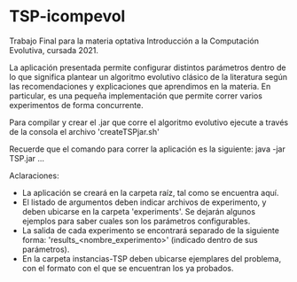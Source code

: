 # TSP-icompevol
Trabajo Final para la materia optativa Introducción a la Computación Evolutiva, cursada 2021.

La aplicación presentada permite configurar distintos parámetros dentro de lo que significa plantear un algoritmo
evolutivo clásico de la literatura según las recomendaciones y explicaciones que aprendimos en la materia.
En particular, es una pequeña implementación que permite correr varios experimentos de forma concurrente.

Para compilar y crear el .jar que corre el algoritmo evolutivo ejecute a través de la consola el archivo
'createTSPjar.sh'

Recuerde que el comando para correr la aplicación es la siguiente:
java -jar TSP.jar <arg1> <arg2> ... <argn>

Aclaraciones:
*   La aplicación se creará en la carpeta raíz, tal como se encuentra aquí.
*   El listado de argumentos deben indicar archivos de experimento, y deben ubicarse
en la carpeta 'experiments'. Se dejarán algunos ejemplos para saber cuales son los parámetros configurables.
*   La salida de cada experimento se encontrará separado de la siguiente forma: 'results_<nombre_experimento>' (indicado
dentro de sus parámetros).
*   En la carpeta instancias-TSP deben ubicarse ejemplares del problema, con el formato con el que se encuentran los ya
probados.



